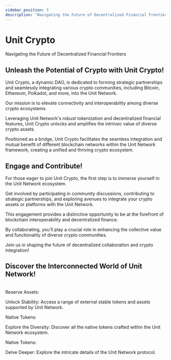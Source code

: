 ```yaml
---
sidebar_position: 5
description: "Navigating the Future of Decentralized Financial Frontiers"
---
```


# Unit Crypto

Navigating the Future of Decentralized Financial Frontiers

## Unleash the Potential of Crypto with Unit Crypto!

Unit Crypto, a dynamic DAO, is dedicated to forming strategic partnerships and seamlessly integrating various crypto communities, including Bitcoin, Ethereum, Polkadot, and more, into the Unit Network.

Our mission is to elevate connectivity and interoperability among diverse crypto ecosystems.

Leveraging Unit Network's robust tokenization and decentralized financial features, Unit Crypto unlocks and amplifies the intrinsic value of diverse crypto assets.

Positioned as a bridge, Unit Crypto facilitates the seamless integration and mutual benefit of different blockchain networks within the Unit Network framework, creating a unified and thriving crypto ecosystem.

## Engage and Contribute!

For those eager to join Unit Crypto, the first step is to immerse yourself in the Unit Network ecosystem.

Get involved by participating in community discussions, contributing to strategic partnerships, and exploring avenues to integrate your crypto assets or platforms with the Unit Network.

This engagement provides a distinctive opportunity to be at the forefront of blockchain interoperability and decentralized finance.

By collaborating, you'll play a crucial role in enhancing the collective value and functionality of diverse crypto communities.

Join us in shaping the future of decentralized collaboration and crypto integration!

## Discover the Interconnected World of Unit Network!

<br />

<div class="docs-grid-alt">
  <div class="docs-card-alt">
    <div class="docs-card-alt-header">
      <span>Reserve Assets:</span>
    </div>
    <div class="docs-card-alt-description">
      <p>
        Unlock Stability: Access a range of external stable tokens and assets supported by Unit Network.
      </p>
    </div>
  </div>
  <div class="docs-card-alt">
    <div class="docs-card-alt-header">
      <span>Native Tokens:</span>
    </div>
    <div class="docs-card-alt-description">
      <p>
        Explore the Diversity: Discover all the native tokens crafted within the Unit Network ecosystem.
      </p>
    </div>
  </div>
  <div class="docs-card-alt">
    <div class="docs-card-alt-header">
      <span>Native Tokens:</span>
    </div>
    <div class="docs-card-alt-description">
      <p>
        Delve Deeper: Explore the intricate details of the Unit Network protocol.
      </p>
    </div>
  </div>
</div>
